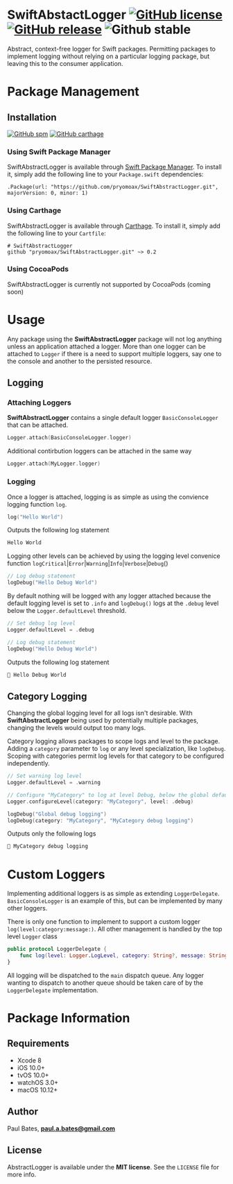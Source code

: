 # SwiftAbstactLogger [![GitHub license](https://img.shields.io/badge/license-MIT-blue.svg)](https://github.com/pryomoax/SwiftAbstractLogger/blob/master/LICENSE) [![GitHub release](https://img.shields.io/badge/version-v0.2.0-brightgreen.svg)](https://github.com/pryomoax/SwiftAbstractLogger/releases) ![Github stable](https://img.shields.io/badge/stable-true-brightgreen.svg)

Abstract, context-free logger for Swift packages. Permitting packages to implement logging without relying on a particular logging package, but leaving this to the consumer application.

# Package Management

## Installation
[![GitHub spm](https://img.shields.io/badge/spm-supported-brightgreen.svg)](https://swift.org/package-manager/)
[![GitHub carthage](https://img.shields.io/badge/carthage-supported-brightgreen.svg)](https://github.com/Carthage/Carthage)

### Using Swift Package Manager
SwiftAbstractLogger is available through [Swift Package Manager](https://swift.org/package-manager/). To install it, simply add the following line to your `Package.swift` dependencies:

```
.Package(url: "https://github.com/pryomoax/SwiftAbstractLogger.git", majorVersion: 0, minor: 1)
```

### Using Carthage
SwiftAbstractLogger is available through [Carthage](https://github.com/Carthage/Carthage). To install it, simply add the following line to your `Cartfile`:

```
# SwiftAbstractLogger
github "pryomoax/SwiftAbstractLogger.git" ~> 0.2
```

### Using CocoaPods

SwiftAbstractLogger is currently not supported by CocoaPods (coming soon)


# Usage

Any package using the **SwiftAbstractLogger** package will not log anything unless an application attached a logger. More than one logger can be attached to `Logger` if there is a need to support multiple loggers, say one to the console and another to the persisted resource.

## Logging

### Attaching Loggers

**SwiftAbstractLogger** contains a single default logger `BasicConsoleLogger` that can be attached.

```swift
Logger.attach(BasicConsoleLogger.logger)
```

Additional contirbution loggers can be attached in the same way

```swift
Logger.attach(MyLogger.logger)
```

### Logging 

Once a logger is attached, logging is as simple as using the convience logging function `log`.

```swift
log("Hello World")
```

Outputs the following log statement

```bash
Hello World
```

Logging other levels can be achieved by using the logging level convenice function `logCritical`|`Error`|`Warning`|`Info`|`Verbose`|`Debug`()

```swift
// Log debug statement
logDebug("Hello Debug World")
```

By default nothing will be logged with any logger attached because the default logging level is set to `.info` and `logDebug()` logs at the `.debug` level below the `Logger.defaultLevel` threshold.

```swift
// Set debug log level
Logger.defaultLevel = .debug

// Log debug statement
logDebug("Hello Debug World")
```

Outputs the following log statement

```bash
🐞 Hello Debug World
```

## Category Logging

Changing the global logging level for all logs isn't desirable. With **SwiftAbstractLogger** being used by potentially multiple packages, changing the levels would output too many logs. 

Category logging allows packages to scope logs and level to the package. Adding a `category` parameter to `log` or any level specialization, like `logDebug`. Scoping with categories permit log levels for that category to be configured independently.

```swift
// Set warning log level
Logger.defaultLevel = .warning

// Configure "MyCategory" to log at level Debug, below the global default level
Logger.configureLevel(category: "MyCategory", level: .debug)

logDebug("Global debug logging")
logDebug(category: "MyCategory", "MyCategory debug logging")
```

Outputs only the following logs

```bash
🐞 MyCategory debug logging
```

# Custom Loggers

Implementing additional loggers is as simple as extending `LoggerDelegate`. `BasicConsoleLogger` is an example of this, but can be implemented by many other loggers. 

There is only one function to implement to support a custom logger `log(level:category:message:)`. All other management is handled by the top level `Logger` class

```swift
public protocol LoggerDelegate {
	func log(level: Logger.LogLevel, category: String?, message: String)
}
```

All logging will be dispatched to the `main` dispatch queue. Any logger wanting to dispatch to another queue should be taken care of by the `LoggerDelegate` implementation.

# Package Information

## Requirements

* Xcode 8
* iOS 10.0+
* tvOS 10.0+
* watchOS 3.0+
* macOS 10.12+

## Author

Paul Bates, **[paul.a.bates@gmail.com](mailto:paul.a.bates@gmail.com)**

## License

AbstractLogger is available under the **MIT license**. See the `LICENSE` file for more info.